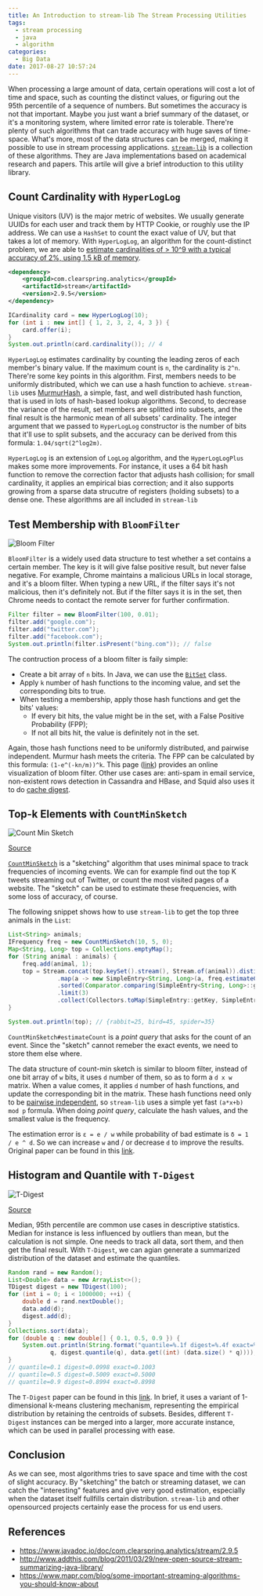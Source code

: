 ```yaml
---
title: An Introduction to stream-lib The Stream Processing Utilities
tags:
  - stream processing
  - java
  - algorithm
categories:
  - Big Data
date: 2017-08-27 10:57:24
---
```



When processing a large amount of data, certain operations will cost a lot of time and space, such as counting the distinct values, or figuring out the 95th percentile of a sequence of numbers. But sometimes the accuracy is not that important. Maybe you just want a brief summary of the dataset, or it's a monitoring system, where limited error rate is tolerable. There're plenty of such algorithms that can trade accuracy with huge saves of time-space. What's more, most of the data structures can be merged, making it possible to use in stream processing applications. [`stream-lib`][1] is a collection of these algorithms. They are Java implementations based on academical research and papers. This artile will give a brief introduction to this utility library.

## Count Cardinality with `HyperLogLog`

Unique visitors (UV) is the major metric of websites. We usually generate UUIDs for each user and track them by HTTP Cookie, or roughly use the IP address. We can use a `HashSet` to count the exact value of UV, but that takes a lot of memory. With `HyperLogLog`, an algorithm for the count-distinct problem, we are able to [estimate cardinalities of > 10^9 with a typical accuracy of 2%, using 1.5 kB of memory][2].

```xml
<dependency>
    <groupId>com.clearspring.analytics</groupId>
    <artifactId>stream</artifactId>
    <version>2.9.5</version>
</dependency>
```

```java
ICardinality card = new HyperLogLog(10);
for (int i : new int[] { 1, 2, 3, 2, 4, 3 }) {
    card.offer(i);
}
System.out.println(card.cardinality()); // 4
```

<!-- more -->

`HyperLogLog` estimates cardinality by counting the leading zeros of each member's binary value. If the maximum count is `n`, the cardinality is `2^n`. There're some key points in this algorithm. First, members needs to be uniformly distributed, which we can use a hash function to achieve. `stream-lib` uses [MurmurHash][3], a simple, fast, and well distributed hash function, that is used in lots of hash-based lookup algorithms. Second, to decrease the variance of the result, set members are splitted into subsets, and the final result is the harmonic mean of all subsets' cardinality. The integer argument that we passed to `HyperLogLog` constructor is the number of bits that it'll use to split subsets, and the accuracy can be derived from this formula: `1.04/sqrt(2^log2m)`.

`HyperLogLog` is an extension of `LogLog` algorithm, and the `HyperLogLogPlus` makes some more improvements. For instance, it uses a 64 bit hash function to remove the correction factor that adjusts hash collision; for small cardinality, it applies an empirical bias correction; and it also supports growing from a sparse data strucutre of registers (holding subsets) to a dense one. These algorithms are all included in `stream-lib`

## Test Membership with `BloomFilter`

![Bloom Filter](/images/stream-lib/bloom-filter.jpg)

`BloomFilter` is a widely used data structure to test whether a set contains a certain member. The key is it will give false positive result, but never false negative. For example, Chrome maintains a malicious URLs in local storage, and it's a bloom filter. When typing a new URL, if the filter says it's not malicious, then it's definitely not. But if the filter says it is in the set, then Chrome needs to contact the remote server for further confirmation.

```java
Filter filter = new BloomFilter(100, 0.01);
filter.add("google.com");
filter.add("twitter.com");
filter.add("facebook.com");
System.out.println(filter.isPresent("bing.com")); // false
```

The contruction process of a bloom filter is faily simple:

* Create a bit array of `n` bits. In Java, we can use the [`BitSet`][6] class.
* Apply `k` number of hash functions to the incoming value, and set the corresponding bits to true.
* When testing a membership, apply those hash functions and get the bits' values:
  * If every bit hits, the value might be in the set, with a False Positive Probability (FPP);
  * If not all bits hit, the value is definitely not in the set.

Again, those hash functions need to be uniformly distributed, and pairwise independent. Murmur hash meets the criteria. The FPP can be calculated by this formula: `(1-e^(-kn/m))^k`. This page ([link][4]) provides an online visualization of bloom filter. Other use cases are: anti-spam in email service, non-existent rows detection in Cassandra and HBase, and Squid also uses it to do [cache digest][5].

## Top-k Elements with `CountMinSketch`

![Count Min Sketch](/images/stream-lib/count-min-sketch.png)

[Source](https://stackoverflow.com/a/35356116/1030720)

[`CountMinSketch`][9] is a "sketching" algorithm that uses minimal space to track frequencies of incoming events. We can for example find out the top K tweets streaming out of Twitter, or count the most visited pages of a website. The "sketch" can be used to estimate these frequencies, with some loss of accuracy, of course.

The following snippet shows how to use `stream-lib` to get the top three animals in the `List`:

```java
List<String> animals;
IFrequency freq = new CountMinSketch(10, 5, 0);
Map<String, Long> top = Collections.emptyMap();
for (String animal : animals) {
    freq.add(animal, 1);
    top = Stream.concat(top.keySet().stream(), Stream.of(animal)).distinct()
              .map(a -> new SimpleEntry<String, Long>(a, freq.estimateCount(a)))
              .sorted(Comparator.comparing(SimpleEntry<String, Long>::getValue).reversed())
              .limit(3)
              .collect(Collectors.toMap(SimpleEntry::getKey, SimpleEntry::getValue));
}

System.out.println(top); // {rabbit=25, bird=45, spider=35}
```

`CountMinSketch#estimateCount` is a *point query* that asks for the count of an event. Since the "sketch" cannot remeber the exact events, we need to store them else where.

The data structure of count-min sketch is similar to bloom filter, instead of one bit array of `w` bits, it uses `d` number of them, so as to form a `d x w` matrix. When a value comes, it applies `d` number of hash functions, and update the corresponding bit in the matrix. These hash functions need only to be [pairwise independent][7], so `stream-lib` uses a simple yet fast `(a*x+b) mod p` formula. When doing *point query*, calculate the hash values, and the smallest value is the frequency.

The estimation error is `ε = e / w` while probability of bad estimate is `δ = 1 / e ^ d`. So we can increase `w` and / or decrease `d` to improve the results. Original paper can be found in this [link][8].

## Histogram and Quantile with `T-Digest`

![T-Digest](/images/stream-lib/t-digest.png)

[Source](https://dataorigami.net/blogs/napkin-folding/19055451-percentile-and-quantile-estimation-of-big-data-the-t-digest)

Median, 95th percentile are common use cases in descriptive statistics. Median for instance is less influenced by outliers than mean, but the calculation is not simple. One needs to track all data, sort them, and then get the final result. With `T-Digest`, we can agian generate a summarized distribution of the dataset and estimate the quantiles.

```java
Random rand = new Random();
List<Double> data = new ArrayList<>();
TDigest digest = new TDigest(100);
for (int i = 0; i < 1000000; ++i) {
    double d = rand.nextDouble();
    data.add(d);
    digest.add(d);
}
Collections.sort(data);
for (double q : new double[] { 0.1, 0.5, 0.9 }) {
    System.out.println(String.format("quantile=%.1f digest=%.4f exact=%.4f",
            q, digest.quantile(q), data.get((int) (data.size() * q))));
}
// quantile=0.1 digest=0.0998 exact=0.1003
// quantile=0.5 digest=0.5009 exact=0.5000
// quantile=0.9 digest=0.8994 exact=0.8998
```

The `T-Digest` paper can be found in this [link][10]. In brief, it uses a variant of 1-dimensional k-means clustering mechanism, representing the empirical distribution by retaining the centroids of subsets. Besides, different `T-Digest` instances can be merged into a larger, more accurate instance, which can be used in parallel processing with ease.

## Conclusion

As we can see, most algorithms tries to save space and time with the cost of slight accuracy. By "sketching" the batch or streaming dataset, we can catch the "interesting" features and give very good estimation, especially when the dataset itself fullfills certain distribution. `stream-lib` and other opensourced projects certainly ease the process for us end users.

## References

* https://www.javadoc.io/doc/com.clearspring.analytics/stream/2.9.5
* http://www.addthis.com/blog/2011/03/29/new-open-source-stream-summarizing-java-library/
* https://www.mapr.com/blog/some-important-streaming-algorithms-you-should-know-about

[1]: https://github.com/addthis/stream-lib
[2]: https://en.wikipedia.org/wiki/HyperLogLog
[3]: https://en.wikipedia.org/wiki/MurmurHash
[4]: https://llimllib.github.io/bloomfilter-tutorial/
[5]: https://wiki.squid-cache.org/SquidFaq/CacheDigests
[6]: https://docs.oracle.com/javase/8/docs/api/java/util/BitSet.html
[7]: https://en.wikipedia.org/wiki/Pairwise_independence
[8]: https://web.archive.org/web/20060907232042/http://www.eecs.harvard.edu/~michaelm/CS222/countmin.pdf
[9]: https://en.wikipedia.org/wiki/Count%E2%80%93min_sketch
[10]: https://raw.githubusercontent.com/tdunning/t-digest/master/docs/t-digest-paper/histo.pdf
